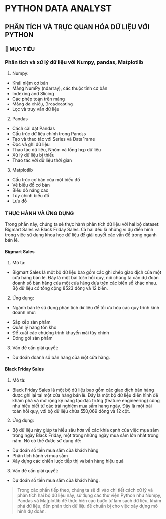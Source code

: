 # PYTHON DATA ANALYST

## PHÂN TÍCH VÀ TRỰC QUAN HÓA DỮ LIỆU VỚI PYTHON

### 📌 MỤC TIÊU

### Phân tích và xử lý dữ liệu với Numpy, pandas, Matplotlib

1. Numpy:

- Khái niệm cơ bản
- Mảng NumPy (ndarray), các thuộc tính cơ bản
- Indexing and Slicing
- Các phép toán trên mảng
- Mảng đa chiều, Broadcasting
- Lọc và truy vấn dữ liệu

2. Pandas

- Cách cài đặt Pandas
- Cấu trúc dữ liệu chính trong Pandas
- Tạo và thao tác với Series và DataFrame
- Đọc và ghi dữ liệu
- Thao tác dữ liệu, Nhóm và tổng hợp dữ liệu
- Xử lý dữ liệu bị thiếu
- Thao tác với dữ liệu thời gian

3. Matplotlib

- Cấu trúc cơ bản của một biểu đồ
- Vẽ biểu đồ cơ bản
- Biểu đồ nâng cao
- Tùy chỉnh biểu đồ
- Lưu đồ

### THỰC HÀNH VÀ ỨNG DỤNG

Trong phần này, chúng ta sẽ thực hành phân tích dữ liệu với hai bộ dataset: Bigmart Sales và Black Friday Sales. Cả hai đều là những ví dụ điển hình trong việc sử dụng khoa học dữ liệu để giải quyết các vấn đề trong ngành bán lẻ.

#### Bigmart Sales

1. Mô tả:

- Bigmart Sales là một bộ dữ liệu bao gồm các ghi chép giao dịch của một cửa hàng bán lẻ. Đây là một bài toán hồi quy, nơi chúng ta cần dự đoán doanh số bán hàng của một cửa hàng dựa trên các biến số khác nhau. Bộ dữ liệu có tổng cộng 8523 dòng và 12 biến.

2. Ứng dụng:

- Ngành bán lẻ sử dụng phân tích dữ liệu để tối ưu hóa các quy trình kinh doanh như:

* Sắp xếp sản phẩm
* Quản lý hàng tồn kho
* Đề xuất các chương trình khuyến mãi tùy chỉnh
* Đóng gói sản phẩm

3. Vấn đề cần giải quyết:

- Dự đoán doanh số bán hàng của một cửa hàng.

#### Black Friday Sales

1. Mô tả:

- Black Friday Sales là một bộ dữ liệu bao gồm các giao dịch bán hàng được ghi lại tại một cửa hàng bán lẻ. Đây là một bộ dữ liệu điển hình để khám phá và mở rộng kỹ năng tạo đặc trưng (feature engineering) cũng như hiểu biết từ các trải nghiệm mua sắm hàng ngày. Đây là một bài toán hồi quy, với bộ dữ liệu chứa 550,069 dòng và 12 cột.

2. Ứng dụng:

- Bộ dữ liệu này giúp ta hiểu sâu hơn về các khía cạnh của việc mua sắm trong ngày Black Friday, một trong những ngày mua sắm lớn nhất trong năm. Nó có thể được sử dụng để:

* Dự đoán số tiền mua sắm của khách hàng
* Phân tích hành vi mua sắm
* Xây dựng các chiến lược tiếp thị và bán hàng hiệu quả

3. Vấn đề cần giải quyết:

- Dự đoán số tiền mua sắm của khách hàng.

> Trong các phần tiếp theo, chúng ta sẽ đi vào chi tiết cách xử lý và phân tích hai bộ dữ liệu này, sử dụng các thư viện Python như Numpy, Pandas và Matplotlib để thực hiện các bước từ làm sạch dữ liệu, khám phá dữ liệu, đến phân tích dữ liệu để chuẩn bị cho việc xây dựng mô hình dự đoán.
